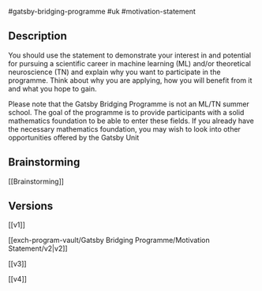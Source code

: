 #gatsby-bridging-programme #uk #motivation-statement

## Description

You should use the statement to demonstrate your interest in and potential for pursuing a scientific career in machine learning (ML) and/or theoretical neuroscience (TN) and explain why you want to participate in the programme. Think about why you are applying, how you will benefit from it and what you hope to gain.

Please note that the Gatsby Bridging Programme is not an ML/TN summer school. The goal of the programme is to provide participants with a solid mathematics foundation to be able to enter these fields. If you already have the necessary mathematics foundation, you may wish to look into other opportunities offered by the Gatsby Unit

## Brainstorming

[[Brainstorming]]
## Versions

[[v1]]

[[exch-program-vault/Gatsby Bridging Programme/Motivation Statement/v2|v2]]

[[v3]]

[[v4]]